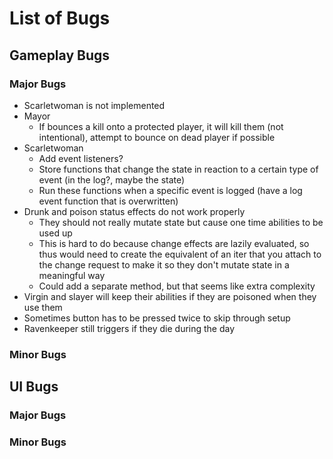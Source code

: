 # List of Bugs

## Gameplay Bugs

### Major Bugs

- Scarletwoman is not implemented
- Mayor
  - If bounces a kill onto a protected player, it will kill them (not intentional), attempt to bounce on dead player if possible
- Scarletwoman
  - Add event listeners?
  - Store functions that change the state in reaction to a certain type of event (in the log?, maybe the state)
  - Run these functions when a specific event is logged (have a log event function that is overwritten)
- Drunk and poison status effects do not work properly
  - They should not really mutate state but cause one time abilities to be used up
  - This is hard to do because change effects are lazily evaluated,
  so thus would need to create the equivalent of an iter that you attach to the change request to make it so they don't mutate state in a meaningful way
  - Could add a separate method, but that seems like extra complexity
- Virgin and slayer will keep their abilities if they are poisoned when they use them
- Sometimes button has to be pressed twice to skip through setup
- Ravenkeeper still triggers if they die during the day

### Minor Bugs

## UI Bugs

### Major Bugs

### Minor Bugs

